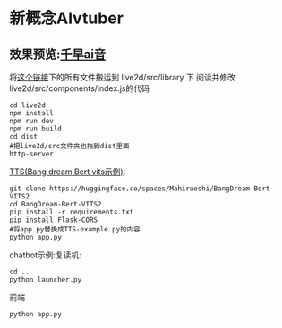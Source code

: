 # 新概念AIvtuber 
## 效果预览:[千早ai音](http://love.soyorin.top/)
将[这个链接](https://gitee.com/liu_soon/live2d-pixi/tree/master/src/library)下的所有文件搬运到 live2d/src/library 下
阅读并修改 live2d/src/components/index.js的代码
```
cd live2d
npm install
npm run dev
npm run build
cd dist
#把live2d/src文件夹也拖到dist里面
http-server
```
[TTS(Bang dream Bert vits示例)](https://nijigaku.top/2023/10/03/BangDreamTTS/):
```
git clone https://huggingface.co/spaces/Mahiruoshi/BangDream-Bert-VITS2
cd BangDream-Bert-VITS2
pip install -r requirements.txt
pip install Flask-CORS
#将app.py替换成TTS-example.py的内容
python app.py
```
chatbot示例:复读机:
```
cd ..
python launcher.py
```
前端
```
python app.py
```

